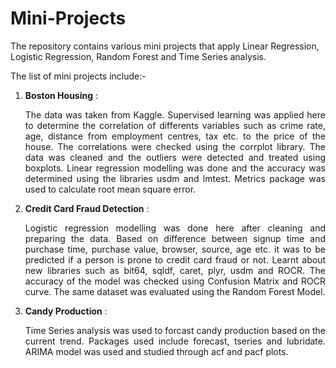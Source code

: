 # Mini-Projects
The repository contains various mini projects that apply Linear Regression, Logistic Regression, Random Forest and Time Series analysis. 

The list of mini projects include:-
1. **Boston Housing**
: <p align=justify> The data was taken from Kaggle. Supervised learning was applied here to determine the correlation of differents variables such as crime rate, age, distance from employment centres, tax etc. to the price of the house. The correlations were checked using the corrplot library. The data was cleaned and the outliers were detected and treated using boxplots. Linear regression modelling was done and the accuracy was determined using the libraries usdm and lmtest. Metrics package was used to calculate root mean square error. </p>
2. **Credit Card Fraud Detection**
: <p align=justify> Logistic regression modelling was done here after cleaning and preparing the data. Based on difference between signup time and purchase time, purchase value, browser, source, age etc. it was to be predicted if a person is prone to credit card fraud or not. Learnt about new libraries such as bit64, sqldf, caret, plyr, usdm and ROCR. The accuracy of the model was checked using Confusion Matrix and ROCR curve. The same dataset was evaluated using the Random Forest Model. </p>
3. **Candy Production**
: <p align=justify> Time Series analysis was used to forcast candy production based on the current trend. Packages used include forecast, tseries and lubridate. ARIMA model was used and studied through acf and pacf plots. </p>
